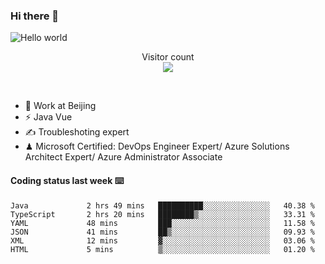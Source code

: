### Hi there 👋

<img src="https://raw.githubusercontent.com/sagar-viradiya/sagar-viradiya/master/resources/banner.png" alt="Hello world">
<p align="center"> 
  Visitor count<br/>
  <img src="https://profile-counter.glitch.me/youszoe/count.svg" />
</p>
<br/>

- 🍻 Work at Beijing 
- ⚡ Java Vue
- ✍️ Troubleshoting expert
- ♟  Microsoft Certified: DevOps Engineer Expert/ Azure Solutions Architect Expert/ Azure Administrator Associate

#### Coding status last week ⌨️

<!--START_SECTION:waka-->

```text
Java             2 hrs 49 mins   ██████████░░░░░░░░░░░░░░░   40.38 %
TypeScript       2 hrs 20 mins   ████████▒░░░░░░░░░░░░░░░░   33.31 %
YAML             48 mins         ███░░░░░░░░░░░░░░░░░░░░░░   11.58 %
JSON             41 mins         ██▒░░░░░░░░░░░░░░░░░░░░░░   09.93 %
XML              12 mins         ▓░░░░░░░░░░░░░░░░░░░░░░░░   03.06 %
HTML             5 mins          ▒░░░░░░░░░░░░░░░░░░░░░░░░   01.20 %
```

<!--END_SECTION:waka-->

<br/>
<center><img src="http://ghchart.rshah.org/409ba5/yousazoe" alt="" /></center>


